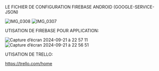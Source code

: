 LE FICHIER DE CONFIGURATION FIREBASE ANDROID (GOOGLE-SERVICE-JSON)

![IMG_0308](https://github.com/user-attachments/assets/f08326fc-e427-47a0-9faf-54d55cd3d112)
![IMG_0307](https://github.com/user-attachments/assets/0ca3cfae-5cc4-4219-a3d7-d3b9c63b4a48)



UTISATION DE FIREBASE POUR APPLICATION:

![Capture d’écran 2024-09-21 à 22 57 11](https://github.com/user-attachments/assets/f13a34c6-4865-4bb5-9993-97ea17d6d647)
![Capture d’écran 2024-09-21 à 22 56 51](https://github.com/user-attachments/assets/a8b21195-3d3d-4e6c-a17d-779af08ada90)

UTISATION DE TRELLO:

https://trello.com/home
